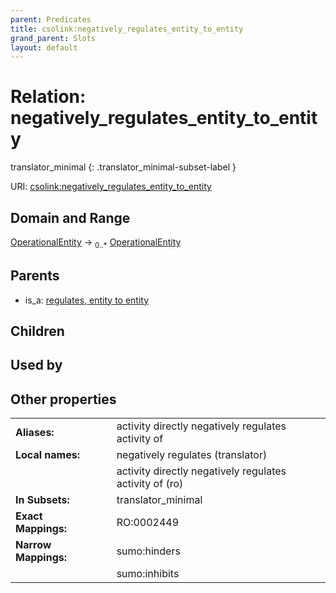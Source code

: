 ```yaml
---
parent: Predicates
title: csolink:negatively_regulates_entity_to_entity
grand_parent: Slots
layout: default
---
```


# Relation: negatively_regulates_entity_to_entity

translator_minimal
{: .translator_minimal-subset-label }




URI: [csolink:negatively_regulates_entity_to_entity](https://w3id.org/csolink/vocab/negatively_regulates_entity_to_entity)

## Domain and Range

[OperationalEntity](OperationalEntity.md) ->  <sub>0..*</sub> [OperationalEntity](OperationalEntity.md)

## Parents

 *  is_a: [regulates, entity to entity](regulates_entity_to_entity.md)

## Children


## Used by


## Other properties

|  |  |  |
| --- | --- | --- |
| **Aliases:** | | activity directly negatively regulates activity of |
| **Local names:** | | negatively regulates (translator) |
|  | | activity directly negatively regulates activity of (ro) |
| **In Subsets:** | | translator_minimal |
| **Exact Mappings:** | | RO:0002449 |
| **Narrow Mappings:** | | sumo:hinders |
|  | | sumo:inhibits |

